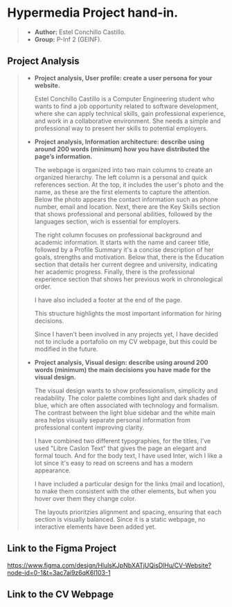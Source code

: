 # Hypermedia Project hand-in.
> - **Author:** Estel Conchillo Castillo.
> - **Group:** P-Inf 2 (GEINF).

## Project Analysis
> - **Project analysis, User profile: create a user persona for your website.**
>
>   Estel Conchillo Castillo is a Computer Engineering student who wants to find a job opportunity related to software development, where she can apply technical skills, gain professional experience, and work in a collaborative environment. She needs a simple and professional way to present her skills to potential employers.
> 
> - **Project analysis, Information architecture: describe using around 200 words (minimum) how you have distributed the page’s information.**
>
>   The webpage is organized into two main columns to create an organized hierarchy. The left column is a personal and quick references section. At the top, it includes the user's photo and the name, as these are the first elements to capture the attention. Below the photo appears the contact information such as phone number, email and location.
>   Next, there are the Key Skills section that shows professional and personal abilities, followed by the languages section, wich is essential for employers.
>
>   The right column focuses on professional background and academic information. It starts with the name and career title, followed by a Profile Summary it's a concise description of her goals, strengths and motivation. Below that, there is the Education section that details her current degree and university, indicating her academic progress. Finally, there is the professional experience section that shows her previous work in chronological order.
>
>   I have also included a footer at the end of the page.
>
>   This structure highlights the most important information for hiring decisions.
>
>   Since I haven't been involved in any projects yet, I have decided not to include a portafolio on my CV webpage, but this could be modified in the future.
>  
> - **Project analysis, Visual design: describe using around 200 words (minimum) the main decisions you have made for the visual design.**
>
>   The visual design wants to show professionalism, simplicity and readability. The color palette combines light and dark shades of blue, which are often associated with technology and formalism. The contrast between the light blue sidebar and the white main area helps visually separate personal information from professional content improving clarity.
>
>   I have combined two different typographies, for the titles, I've used "Libre Caslon Text" that gives the page an elegant and formal touch. And for the body text, I have used Inter, wich I like a lot since it's easy to read on screens and has a modern appearance.
>
>   I have included a particular design for the links (mail and location), to make them consistent with the other elements, but when you hover over them they change color.
>
>   The layouts prioritzies alignment and spacing, ensuring that each section is visually balanced. Since it is a static webpage, no interactive elements have been added yet.

## Link to the Figma Project
https://www.figma.com/design/HlulsKJpNbXATjUQisDlHu/CV-Website?node-id=0-1&t=3ac7ai9z6qK6l103-1

## Link to the CV Webpage

